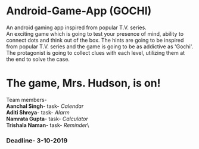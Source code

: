 # Android-Game-App (GOCHI)
An android gaming app inspired from popular T.V. series.\
An exciting game which is going to test your presence of mind, ability to connect dots and think out of the box.
The hints are going to be inspired from popular T.V. series and the game is going to be as addictive as 'Gochi'.\
The protagonist is going to collect clues with each level, utilizing them at the end to solve the case.
# The game, Mrs. Hudson, is on! 
Team members-\
**Aanchal Singh**- task-          *Calendar*\
**Aditi Shreya**- task-     *Alarm*\
**Namrata Gupta**- task-      *Calculator*\
**Trishala Naman**- task-          *Reminder*\
### Deadline- 3-10-2019
